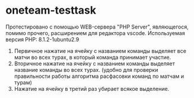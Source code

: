 # oneteam-testtask

Протестировано с помощью WEB-сервера "PHP Server", являющегося, помимо прочего, расширением для редактора vscode.
Используемая версия PHP: 8.1.2-1ubuntu2.9

1) Первичное нажатие на ячейку с названием команды выделяет все матчи во всех турах, в который команда принимает участие.
2) Вторичное нажатие на ячейку с названием команды выделяет название команды во всех турах. (удобно для проверки правильности работы алгоритма расфасовки команд по матчам и турам)
3) Нажатие на ячейку в третий раз убирает всякое выделение.
